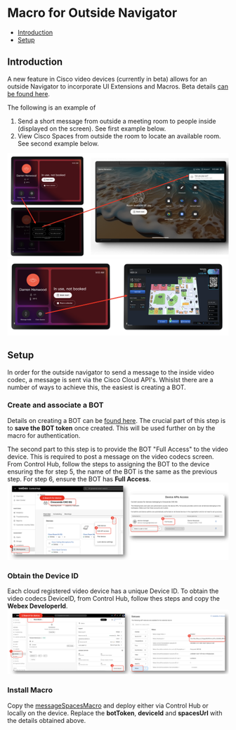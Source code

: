 # Macro for Outside Navigator
* [Introduction](https://github.com/dhenwood/Macro-for-Outside-Nav#introduction)
* [Setup](https://github.com/dhenwood/Macro-for-Outside-Nav#setup)


## Introduction
A new feature in Cisco video devices (currently in beta) allows for an outside Navigator to incorporate UI Extensions and Macros. Beta details [can be found here](https://gobeta.webex.com/project/feature/item.html?cap=115ca7c0-65ba-4f05-966c-81d02e884c9f&artid=7dae6035-ef0a-4d48-aaf1-c8e618325810).

The following is an example of
1. Send a short message from outside a meeting room to people inside (displayed on the screen). See first example below.
2. View Cisco Spaces from outside the room to locate an available room. See second example below.

![example](https://github.com/dhenwood/Macro-for-Outside-Nav/blob/main/Send%20Message%20Example.png)
![example](https://github.com/dhenwood/Macro-for-Outside-Nav/blob/main/View%20Spaces%20Example.png)

## Setup
In order for the outside navigator to send a message to the inside video codec, a message is sent via the Cisco Cloud API's. Whislst there are a number of ways to achieve this, the easiest is creating a BOT.

### Create and associate a BOT
Details on creating a BOT can be [found here](https://developer.webex.com/messaging/docs/bots). The crucial part of this step is to **save the BOT token** once created. This will be used further on by the macro for authentication.

The second part to this step is to provide the BOT "Full Access" to the video device. This is required to post a message on the video codecs screen. From Control Hub, follow the steps to assigning the BOT to the device ensuring the for step 5, the name of the BOT is the same as the previous step. For step 6, ensure the BOT has **Full Access**. 
![example](https://github.com/dhenwood/Macro-for-Outside-Nav/blob/main/Associate%20BOT%20Example.png)

### Obtain the Device ID
Each cloud registered video device has a unique Device ID. To obtain the video codecs DeviceID, from Control Hub, follow thes steps and copy the **Webex DeveloperId**.
![example](https://github.com/dhenwood/Macro-for-Outside-Nav/blob/main/Obtian%20DeviceId%20Example.png)

### Install Macro
Copy the [messageSpacesMacro](https://github.com/dhenwood/Macro-for-Outside-Nav/blob/main/messageSpacesMacro.js) and deploy either via Control Hub or locally on the device. Replace the **botToken**, **deviceId** and **spacesUrl** with the details obtained above.
